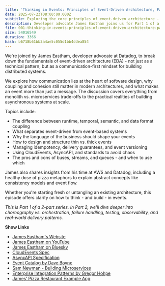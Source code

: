 ```yaml
---
title: 'Thinking in Events: Principles of Event-Driven Architecture, Part 1 with James Eastham'
date: 2025-07-23T08:00:00.000Z
subtitle: Exploring the core principles of event-driven architecture - communication, coupling, and async design.
description: Developer advocate James Eastham joins us for Part 1 of a deep dive into the core principles of event-driven architecture (EDA), including types of coupling, asynchronous communication, event design, and real-world trade-offs in building distributed systems.
file: 001-thinking-in-events-principles-of-event-driven-architecture-part-1-with-james-eastham.mp3
size: 54016549
duration: 3366
hash: b6718b61bb3a4ae5c055d1bb4ddea854
---
```


We're joined by James Eastham, developer advocate at Datadog, to break down the fundamentals of event-driven architecture (EDA) - not just as a technical pattern, but as a communication-first mindset for building distributed systems.

We explore how communication lies at the heart of software design, why coupling and cohesion still matter in modern architectures, and what makes an event more than just a message. The discussion covers everything from monolith vs. microservices trade-offs to the practical realities of building asynchronous systems at scale.

Topics include:

- The difference between runtime, temporal, semantic, and data format coupling
- What separates event-driven from event-based systems
- Why the language of the business should shape your events
- How to design and structure thin vs. thick events
- Managing idempotency, delivery guarantees, and event versioning
- Using CloudEvents, AsyncAPI, and standards to avoid chaos
- The pros and cons of buses, streams, and queues - and when to use which

James also shares insights from his time at AWS and Datadog, including a healthy dose of pizza metaphors to explain abstract concepts like consistency models and event flow.

Whether you're starting fresh or untangling an existing architecture, this episode offers clarity on how to think - and build - in events.

_This is Part 1 of a 2-part series. In Part 2, we'll dive deeper into choreography vs. orchestration, failure handling, testing, observability, and real-world delivery patterns._

**Show Links**

- [James Eastham's Website](https://jameseastham.co.uk/)
- [James Eastham on YouTube](https://www.youtube.com/@serverlessjames)
- [James Eastham on Bluesky](https://bsky.app/profile/jameseastham.co.uk)
- [CloudEvents Spec](https://cloudevents.io)
- [AsyncAPI Specification](https://www.asyncapi.com)
- [Event Catalog by Dave Boyne](https://www.eventcatalog.dev)
- [Sam Newman - Building Microservices](https://samnewman.io/books/building_microservices/)
- [Enterprise Integration Patterns by Gregor Hohpe](https://www.enterpriseintegrationpatterns.com)
- [James' Pizza Restaurant Example App](https://github.com/jeastham1993/PlantBasedPizza)
